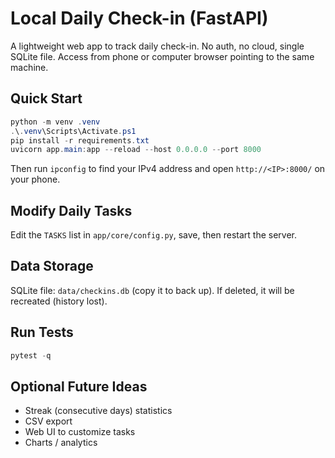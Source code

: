# Local Daily Check-in (FastAPI)

A lightweight web app to track daily check-in. No auth, no cloud, single SQLite file. Access from phone or computer browser pointing to the same machine.

## Quick Start
```powershell
python -m venv .venv
.\.venv\Scripts\Activate.ps1
pip install -r requirements.txt
uvicorn app.main:app --reload --host 0.0.0.0 --port 8000
```
Then run `ipconfig` to find your IPv4 address and open `http://<IP>:8000/` on your phone.

## Modify Daily Tasks
Edit the `TASKS` list in `app/core/config.py`, save, then restart the server.

## Data Storage
SQLite file: `data/checkins.db` (copy it to back up). If deleted, it will be recreated (history lost).

## Run Tests
```powershell
pytest -q
```

## Optional Future Ideas
- Streak (consecutive days) statistics
- CSV export
- Web UI to customize tasks
- Charts / analytics

